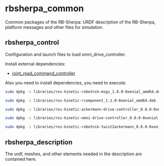 # rbsherpa_common
Common packages of the RB-Sherpa: URDF description of the RB-Sherpa, platform messages and other files for simulation.

<h2>rbsherpa_control</h2>

Configuration and launch files to load omni_drive_controller.

Install external dependencies:

- [joint_read_command_controller](https://github.com/RobotnikAutomation/joint_read_command_controller)

Also you need to install dependencies, you need to execute:

```bash
sudo dpkg -i libraries/ros-kinetic-robotnik-msgs_1.0.0-0xenial_amd64.deb
```
```bash
sudo dpkg -i libraries/ros-kinetic-rcomponent_1.1.0-0xenial_amd64.deb
```
```bash
sudo dpkg -i libraries/ros-kinetic-ackermann-drive-controller_0.0.0-0xenial_amd64.deb
```
```bash
sudo dpkg -i libraries/ros-kinetic-omni-drive-controller_0.0.0-0xenial_amd64.deb
```
```bash
sudo dpkg -i libraries/ros-kinetic-robotnik-twist2ackermann_0.0.0-0xenial_amd64.deb
```

<h2>rbsherpa_description</h2>

The urdf, meshes, and other elements needed in the description are contained here.
